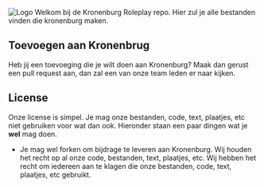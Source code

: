 ![Logo](https://cdn.discordapp.com/attachments/925533563946954752/935297453358477392/kronenburg.png)
Welkom bij de Kronenburg Roleplay repo. Hier zul je alle bestanden vinden die kronenburg maken.


## Toevoegen aan Kronenbrug
Heb jij een toevoeging die je wilt doen aan Kronenburg? Maak dan gerust een pull request aan,
dan zal een van onze team leden er naar kijken.

## License
Onze license is simpel. Je mag onze bestanden, code, text, plaatjes, etc niet gebruiken voor wat dan ook.
Hieronder staan een paar dingen wat je **wel** mag doen.
- Je mag wel forken om bijdrage te leveren aan Kronenburg.
Wij houden het recht op al onze code, bestanden, text, plaatjes, etc. Wij hebben het recht om iedereen aan
te klagen die onze bestanden, code, text, plaatjes, etc gebruikt.
